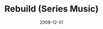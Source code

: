 ---
layout: music 
title: "Rebuild (Series Music)"
date: 2008-12-01 
description: "Series music from Rebuild."
audio: "http://s3.amazonaws.com/crossroadsaudiomessages/Rebuild-series.mp3"
audio-duration: "10:05"
src: "http://s3.amazonaws.com/crossroads-media/images/legacy/content/DefaultVideoImage.jpg"
---